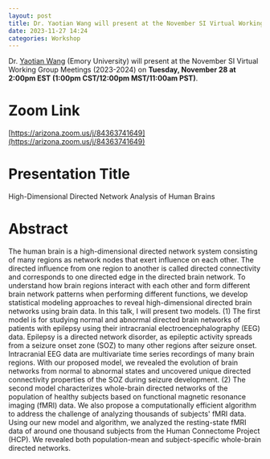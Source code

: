 ```yaml
---
layout: post
title: Dr. Yaotian Wang will present at the November SI Virtual Working Group
date: 2023-11-27 14:24 
categories: Workshop
---
```

Dr. [Yaotian Wang](https://yaotian-wang.github.io/) (Emory University) will present at the November SI Virtual Working 
Group Meetings (2023-2024) on <b>Tuesday, November 28 at 2:00pm EST (1:00pm CST/12:00pm MST/11:00am PST)</b>.

Zoom Link
==================
[https://arizona.zoom.us/j/84363741649](https://arizona.zoom.us/j/84363741649)


Presentation Title
==================
High-Dimensional Directed Network Analysis of Human Brains

Abstract
==================
The human brain is a high-dimensional directed network system consisting of many regions as network nodes that exert influence on each 
other. The directed influence from one region to another is called directed connectivity and corresponds to one directed edge in the 
directed brain network. To understand how brain regions interact with each other and form different brain network patterns when performing 
different functions, we develop statistical modeling approaches to reveal high-dimensional directed brain networks using brain data. In 
this talk, I will present two models. (1) The first model is for studying normal and abnormal directed brain networks of patients with 
epilepsy using their intracranial electroencephalography (EEG) data. Epilepsy is a directed network disorder, as epileptic activity spreads 
from a seizure onset zone (SOZ) to many other regions after seizure onset. Intracranial EEG data are multivariate time series recordings of 
many brain regions. With our proposed model, we revealed the evolution of brain networks from normal to abnormal states and uncovered 
unique directed connectivity properties of the SOZ during seizure development. (2) The second model characterizes whole-brain directed 
networks of the population of healthy subjects based on functional magnetic resonance imaging (fMRI) data. We also propose a 
computationally efficient algorithm to address the challenge of analyzing thousands of subjects' fMRI data. Using our new model and 
algorithm, we analyzed the resting-state fMRI data of around one thousand subjects from the Human Connectome Project (HCP). We revealed 
both population-mean and subject-specific whole-brain directed networks.